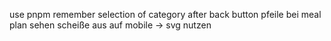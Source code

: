 use pnpm
remember selection of category after back button
pfeile bei meal plan sehen scheiße aus auf mobile -> svg nutzen